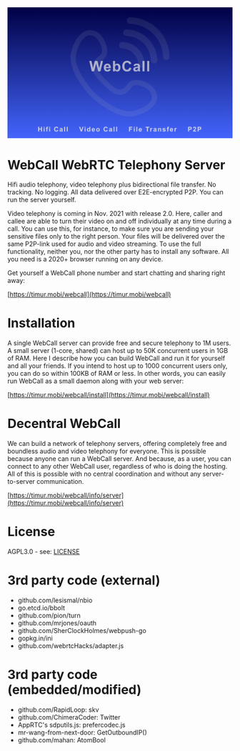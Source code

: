 <div align="center">
  <a href="https://timur.mobi/webcall"><img src="webroot/webcall-logo.png" alt="WebCall"></a>
</div>

# WebCall WebRTC Telephony Server

Hifi audio telephony, video telephony plus bidirectional file transfer.
No tracking. No logging. All data delivered over E2E-encrypted P2P.
You can run the server yourself.

Video telephony is coming in Nov. 2021 with release 2.0. Here, caller and callee are able to turn their video on and off individually at any time during a call. You can use this, for instance, to make sure you are sending your sensitive files only to the right person. Your files will be delivered over the same P2P-link used for audio and video streaming. To use the full functionality, neither you, nor the other party has to install any software. All you need is a 2020+ browser running on any device.

Get yourself a WebCall phone number and start chatting and sharing right away:

[https://timur.mobi/webcall](https://timur.mobi/webcall)

# Installation

A single WebCall server can provide free and secure telephony to 1M users.
A small server (1-core, shared) can host up to 50K concurrent users in 1GB of RAM.
Here I describe how you can build WebCall and run it for yourself and all your 
friends. If you intend to host up to 1000 concurrent users only, you can do so within
100KB of RAM or less. In other words, you can easily run WebCall as a small 
daemon along with your web server:

[https://timur.mobi/webcall/install](https://timur.mobi/webcall/install)

# Decentral WebCall

We can build a network of telephony servers, offering completely free and
boundless audio and video telephony for everyone. This is possible because anyone can
run a WebCall server. And because, as a user, you can connect to any other WebCall user, 
regardless of who is doing the hosting.
All of this is possible with no central coordination and without any server-to-server
communication.

[https://timur.mobi/webcall/info/server](https://timur.mobi/webcall/info/server)


# License

AGPL3.0 - see: [LICENSE](LICENSE)


# 3rd party code (external)

- github.com/lesismal/nbio
- go.etcd.io/bbolt
- github.com/pion/turn
- github.com/mrjones/oauth
- github.com/SherClockHolmes/webpush-go
- gopkg.in/ini
- github.com/webrtcHacks/adapter.js

# 3rd party code (embedded/modified)

- github.com/RapidLoop: skv
- github.com/ChimeraCoder: Twitter
- AppRTC's sdputils.js: prefercodec.js
- mr-wang-from-next-door: GetOutboundIP()
- github.com/mahan: AtomBool


